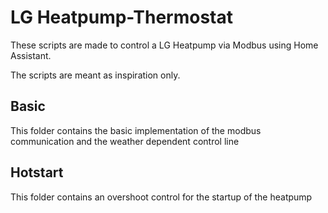 # LG Heatpump-Thermostat
These scripts are made to control a LG Heatpump via Modbus using Home Assistant.

The scripts are meant as inspiration only.

## Basic 
This folder contains the basic implementation of the modbus communication and the weather dependent control line

## Hotstart
This folder contains an overshoot control for the startup of the heatpump